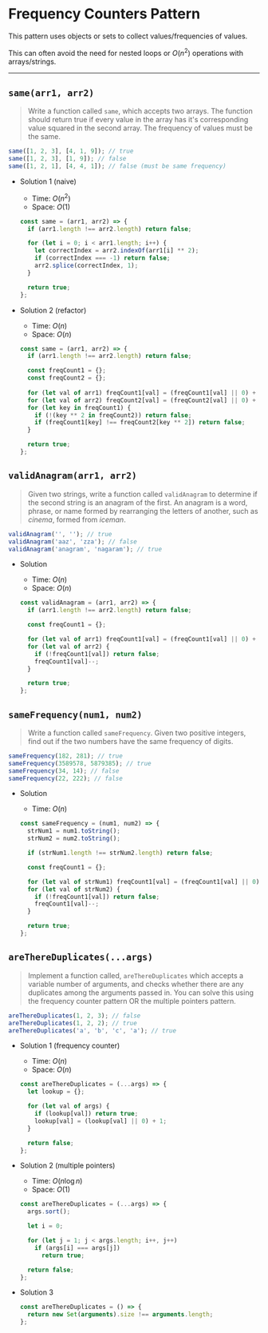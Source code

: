# Frequency Counters Pattern

This pattern uses objects or sets to collect values/frequencies of values.

This can often avoid the need for nested loops or $O(n^2)$ operations with arrays/strings.

---

## `same(arr1, arr2)`

> Write a function called `same`, which accepts two arrays. The function should return true if every value in the array has it's corresponding value squared in the second array. The frequency of values must be the same.

```js
same([1, 2, 3], [4, 1, 9]); // true
same([1, 2, 3], [1, 9]); // false
same([1, 2, 1], [4, 4, 1]); // false (must be same frequency)
```

- Solution 1 (naive)

    - Time: $O(n^2)$
    - Space: $O(1)$

    ```js
    const same = (arr1, arr2) => {
      if (arr1.length !== arr2.length) return false;

      for (let i = 0; i < arr1.length; i++) {
        let correctIndex = arr2.indexOf(arr1[i] ** 2);
        if (correctIndex === -1) return false;
        arr2.splice(correctIndex, 1);
      }

      return true;
    };
    ```

- Solution 2 (refactor)

    - Time: $O(n)$
    - Space: $O(n)$

    ```js
    const same = (arr1, arr2) => {
      if (arr1.length !== arr2.length) return false;

      const freqCount1 = {};
      const freqCount2 = {};
      
      for (let val of arr1) freqCount1[val] = (freqCount1[val] || 0) + 1;
      for (let val of arr2) freqCount2[val] = (freqCount2[val] || 0) + 1;
      for (let key in freqCount1) {
        if (!(key ** 2 in freqCount2)) return false;
        if (freqCount1[key] !== freqCount2[key ** 2]) return false;
      }

      return true;
    };
    ```

## `validAnagram(arr1, arr2)`

> Given two strings, write a function called `validAnagram` to determine if the second string is an anagram of the first. An anagram is a word, phrase, or name formed by rearranging the letters of another, such as _cinema_, formed from _iceman_.

```js
validAnagram('', ''); // true
validAnagram('aaz', 'zza'); // false
validAnagram('anagram', 'nagaram'); // true
```

- Solution

    - Time: $O(n)$
    - Space: $O(n)$

    ```js
    const validAnagram = (arr1, arr2) => {
      if (arr1.length !== arr2.length) return false;

      const freqCount1 = {};

      for (let val of arr1) freqCount1[val] = (freqCount1[val] || 0) + 1;
      for (let val of arr2) {
        if (!freqCount1[val]) return false;
        freqCount1[val]--;
      }

      return true;
    };
    ```

## `sameFrequency(num1, num2)`

> Write a function called `sameFrequency`. Given two positive integers, find out if the two numbers have the same frequency of digits.

```js
sameFrequency(182, 281); // true
sameFrequency(3589578, 5879385); // true
sameFrequency(34, 14); // false
sameFrequency(22, 222); // false
```

- Solution

    - Time: $O(n)$

    ```js
    const sameFrequency = (num1, num2) => {
      strNum1 = num1.toString();
      strNum2 = num2.toString();

      if (strNum1.length !== strNum2.length) return false;

      const freqCount1 = {};

      for (let val of strNum1) freqCount1[val] = (freqCount1[val] || 0) + 1;
      for (let val of strNum2) {
        if (!freqCount1[val]) return false;
        freqCount1[val]--;
      }

      return true;
    };
    ```

## `areThereDuplicates(...args)`

> Implement a function called, `areThereDuplicates` which accepts a variable number of arguments, and checks whether there are any duplicates among the arguments passed in. You can solve this using the frequency counter pattern OR the multiple pointers pattern.

```js
areThereDuplicates(1, 2, 3); // false
areThereDuplicates(1, 2, 2); // true
areThereDuplicates('a', 'b', 'c', 'a'); // true
```

- Solution 1 (frequency counter)

    - Time: $O(n)$
    - Space: $O(n)$

    ```js
    const areThereDuplicates = (...args) => {
      let lookup = {};

      for (let val of args) {
        if (lookup[val]) return true;
        lookup[val] = (lookup[val] || 0) + 1;
      }

      return false;
    };
    ```

- Solution 2 (multiple pointers)

    - Time: $O(n\log n)$
    - Space: $O(1)$

    ```js
    const areThereDuplicates = (...args) => {
      args.sort();

      let i = 0;

      for (let j = 1; j < args.length; i++, j++)
        if (args[i] === args[j])
          return true;

      return false;
    };
    ```

- Solution 3

    ```js
    const areThereDuplicates = () => {
      return new Set(arguments).size !== arguments.length;
    };
    ```
